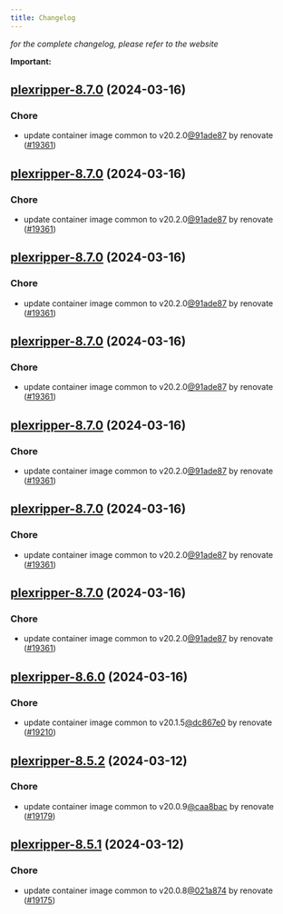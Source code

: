 ```yaml
---
title: Changelog
---
```



*for the complete changelog, please refer to the website*

**Important:**


## [plexripper-8.7.0](https://github.com/truecharts/charts/compare/plexripper-8.6.0...plexripper-8.7.0) (2024-03-16)

### Chore



- update container image common to v20.2.0[@91ade87](https://github.com/91ade87) by renovate ([#19361](https://github.com/truecharts/charts/issues/19361))


## [plexripper-8.7.0](https://github.com/truecharts/charts/compare/plexripper-8.6.0...plexripper-8.7.0) (2024-03-16)

### Chore



- update container image common to v20.2.0[@91ade87](https://github.com/91ade87) by renovate ([#19361](https://github.com/truecharts/charts/issues/19361))


## [plexripper-8.7.0](https://github.com/truecharts/charts/compare/plexripper-8.6.0...plexripper-8.7.0) (2024-03-16)

### Chore



- update container image common to v20.2.0[@91ade87](https://github.com/91ade87) by renovate ([#19361](https://github.com/truecharts/charts/issues/19361))


## [plexripper-8.7.0](https://github.com/truecharts/charts/compare/plexripper-8.6.0...plexripper-8.7.0) (2024-03-16)

### Chore



- update container image common to v20.2.0[@91ade87](https://github.com/91ade87) by renovate ([#19361](https://github.com/truecharts/charts/issues/19361))


## [plexripper-8.7.0](https://github.com/truecharts/charts/compare/plexripper-8.6.0...plexripper-8.7.0) (2024-03-16)

### Chore



- update container image common to v20.2.0[@91ade87](https://github.com/91ade87) by renovate ([#19361](https://github.com/truecharts/charts/issues/19361))


## [plexripper-8.7.0](https://github.com/truecharts/charts/compare/plexripper-8.6.0...plexripper-8.7.0) (2024-03-16)

### Chore



- update container image common to v20.2.0[@91ade87](https://github.com/91ade87) by renovate ([#19361](https://github.com/truecharts/charts/issues/19361))


## [plexripper-8.7.0](https://github.com/truecharts/charts/compare/plexripper-8.6.0...plexripper-8.7.0) (2024-03-16)

### Chore



- update container image common to v20.2.0[@91ade87](https://github.com/91ade87) by renovate ([#19361](https://github.com/truecharts/charts/issues/19361))


## [plexripper-8.6.0](https://github.com/truecharts/charts/compare/plexripper-8.5.2...plexripper-8.6.0) (2024-03-16)

### Chore



- update container image common to v20.1.5[@dc867e0](https://github.com/dc867e0) by renovate ([#19210](https://github.com/truecharts/charts/issues/19210))


## [plexripper-8.5.2](https://github.com/truecharts/charts/compare/plexripper-8.5.1...plexripper-8.5.2) (2024-03-12)

### Chore



- update container image common to v20.0.9[@caa8bac](https://github.com/caa8bac) by renovate ([#19179](https://github.com/truecharts/charts/issues/19179))


## [plexripper-8.5.1](https://github.com/truecharts/charts/compare/plexripper-8.5.0...plexripper-8.5.1) (2024-03-12)

### Chore



- update container image common to v20.0.8[@021a874](https://github.com/021a874) by renovate ([#19175](https://github.com/truecharts/charts/issues/19175))

